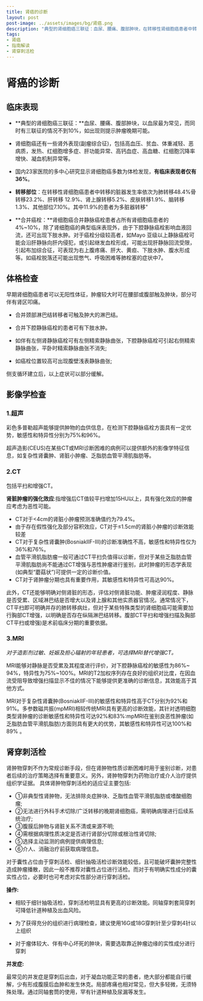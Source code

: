 ```yaml
---
title: 肾癌的诊断
layout: post
post-image: ../assets/images/bg/肾癌.png
description: "典型的肾细胞癌三联征：血尿、腰痛、腹部肿块，在转移性肾细胞癌患者中转移的脏器发生率依次为肺转移48.4%骨转移23.2%、肝转移 12.9%、肾上腺转移5.2%、皮肤转移1.9%、脑转移1.3%、其他部位7.10%。其中11.9%的患者为多脏器转移。"
tags: 
- 肾癌
- 指南解读
- 肾穿刺活检
---
```




# 肾癌的诊断

## 临床表现

- **典型的肾细胞癌三联征：**血尿、腰痛、腹部肿块，以血尿最为常见，而同时有三联征的情况不到10%，如出现则提示肿瘤晚期可能。

- 肾细胞癌还有一些肾外表现(副瘤综合征)，包括高血压、贫血、体重减轻、恶病质，发热、红细胞增多症、肝功能异常、高钙血症、高血糖、红细胞沉降率增快、凝血机制异常等。

- 国内23家医院的多中心研究显示肾细胞癌多数为体检发现，**有临床表现者仅有36%**。

- **转移部位**：在转移性肾细胞癌患者中转移的脏器发生率依次为肺转移48.4%骨转移23.2%、肝转移 12.9%、肾上腺转移5.2%、皮肤转移1.9%、脑转移1.3%、其他部位7.10%。其中11.9%的患者为多脏器转移"

- **合并癌栓：**肾细胞癌合并静脉癌栓患者占所有肾细胞癌患者的4%~10%，除了肾细胞癌的典型临床表现外，由于下腔静脉癌栓影响血液回流，还可出现下肢水肿。对于癌栓分级较高者，如Mayo 亚级以上静脉癌栓可能会沿肝静脉向肝内侵犯，或引起继发血栓形成，可能出现肝静脉回流受限，引起布加综合征，可表现为右上腹疼痛、肝大、黄疸、下肢水肿、腹水形成等。如癌栓脱落还可能出现憋气、呼吸困难等肺栓塞的症状中7。

## 体格检查

早期肾细胞癌患者可以无阳性体征，肿瘤较大时可在腰部或腹部触及肿块，部分可伴有肾区叩痛。

- 合并颈部淋巴结转移者可触及肿大的淋巴结。

- 合并下腔静脉癌栓的患者可有下肢水肿。

- 如伴有左侧肾静脉癌栓可有左侧精索静脉曲张，下腔静脉癌栓可引起右侧精索静脉曲张，平卧时精索静脉曲张不消失;

- 如癌栓位置较高可出现腹壁浅表静脉曲张;

侧支循环建立后，以上症状可以部分缓解。

## 影像学检查

### 1.超声

彩色多普勒超声能够提供肿物的血供信息，在检测下腔静脉癌栓方面具有一定优势，敏感性和特异性分别为75%和96%。

超声造影(CEUS)在某些CT或MRI诊断困难的病例可以提供额外的影像学特征信息，如复杂性肾囊肿、肾脏小肿瘤、乏脂肪血管平滑肌脂肪等。

### 2.CT 

包括平扫和增强CT。

**肾脏肿瘤的强化效应**:指增强后CT值较平扫增加15HU以上，具有强化效应的肿瘤应考虑为恶性可能。

- CT对于<4cm的肾脏小肿瘤预测准确值约为79.4%。
- 由于存在假性强化及部分容积效应，CT对于≤1.5cm的肾脏小肿瘤的诊断效能较差
- CT对于复杂性肾囊肿(BosniakⅡF-Ⅲ)的诊断准确性不高，敏感性和特异性仅为36%和76%。
- 血管平滑肌脂肪瘤一般可通过CT平扫负值得以诊断，但对于某些乏脂肪血管平滑肌脂肪尚不能通过CT增强与恶性肿瘤进行鉴别，此时肿瘤的形态学表现(如典型“蘑菇状”)可提供一定的诊断价值。
- CT对于肾肿瘤分期也具有重要作用，其敏感性和特异性可高达90%。

此外，CT还能够明确对侧肾脏的形态，评估对侧肾脏功能、肿瘤浸润程度、静脉是否受累、区域淋巴结是否增大以及肾上腺和其他实质器官情况。通常情况下，CT平扫即可明确并存的肺转移病灶，但对于某些特殊类型的肾细胞癌可能需要加行胸部CT增强，以明确是否存在纵隔淋巴结转移。腹部CT平扫和增强扫描及胸部CT平扫或增强)是术前临床分期的重要依据。

### 3.MRI 

*对于造影剂过敏、妊娠及担心辐射的年轻患者，可选择MRI替代增强CT。*

MRI能够对静脉是否受累及其程度进行评价，对下腔静脉癌栓的敏感性为86%~ 94%，特异性为75%~100%。MRI的T2加权序列存在良好的组织对比度，在因血流受阻导致增强扫描显示不佳的情况下能够提供更准确的诊断信息，其效能高于其他方式。

MRI对于复杂性肾囊肿(BosniakⅡF-Ⅲ)的敏感性和特异性高于CT分别为92%和91%。多参数磁共振(mpMRI)相较传统MRI具有更高的诊断效能，其针对透明细胞类型肾肿瘤的诊断敏感性和特异性可达92%和83%:mpMRI在鉴别良恶性肿瘤(如乏脂肪血管平滑肌脂肪)方面则具有更大的优势，其敏感性和特异性可达100%和 89% 。

## 肾穿刺活检

肾肿物穿刺不作为常规诊断手段，但在肾肿物性质诊断困难时用于鉴别诊断，对患者后续的治疗策略选择有重要意义。另外，肾肿物穿刺为药物治疗或介人治疗提供组织学证据。
具体肾肿物穿刺活检的适应证主要包括:

- ①非典型性肾肿物，无法排除炎症肿块、乏脂性血管平滑肌脂肪或嗜酸细胞瘤;
- ②无法进行外科手术切除/广泛转移的晚期肾细胞癌，需明确病理进行后续系统治疗;
- ③腹膜后肿物与肾脏关系不清或来源不明;
- ④需根据病理性质决定是否进行肾部分切除或根治性肾切除;
- ⑤选择主动监测的病例提供病理信息;
- ⑥介人、消融治疗前获取病理信息。

对于囊性占位由于穿刺活检、细针抽吸活检诊断效能较低，且可能破坏囊肿完整性造成肿瘤播散，因此一般不推荐对囊性占位进行活检。而对于有明确实性成分的囊实性占位，必要时也可考虑对实性部分进行穿刺活检。

**操作:**

- 相较于细针抽吸活检，穿刺活检明显具有更高的诊断效能。同轴穿刺套简穿刺可降低针道种植及出血风险。

- 为了获得充分的组织进行病理检查，建议使用16G或18G穿刺针至少穿刺4针以上组织
- 对于瘤体较大、伴有中心坏死的肿块，需要选取靠近肿瘤边缘的实性成分进行穿刺

**并发症:**

最常见的并发症是穿刺后出血，对于凝血功能正常的患者，绝大部分都能自行缓解，少有形成腹膜后血肿和发生休克。局部疼痛也相对常见，但大多轻微，无须特殊处理。通过同轴套筒的使用，罕有针道种植及尿漏等发生。
